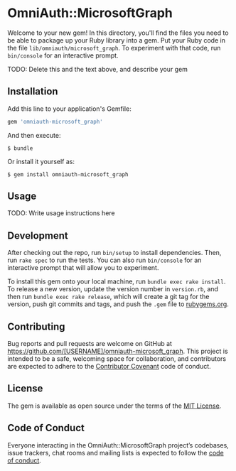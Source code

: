 # OmniAuth::MicrosoftGraph

Welcome to your new gem! In this directory, you'll find the files you need to be able to package up your Ruby library into a gem. Put your Ruby code in the file `lib/omniauth/microsoft_graph`. To experiment with that code, run `bin/console` for an interactive prompt.

TODO: Delete this and the text above, and describe your gem

## Installation

Add this line to your application's Gemfile:

```ruby
gem 'omniauth-microsoft_graph'
```

And then execute:

    $ bundle

Or install it yourself as:

    $ gem install omniauth-microsoft_graph

## Usage

TODO: Write usage instructions here

## Development

After checking out the repo, run `bin/setup` to install dependencies. Then, run `rake spec` to run the tests. You can also run `bin/console` for an interactive prompt that will allow you to experiment.

To install this gem onto your local machine, run `bundle exec rake install`. To release a new version, update the version number in `version.rb`, and then run `bundle exec rake release`, which will create a git tag for the version, push git commits and tags, and push the `.gem` file to [rubygems.org](https://rubygems.org).

## Contributing

Bug reports and pull requests are welcome on GitHub at https://github.com/[USERNAME]/omniauth-microsoft_graph. This project is intended to be a safe, welcoming space for collaboration, and contributors are expected to adhere to the [Contributor Covenant](http://contributor-covenant.org) code of conduct.

## License

The gem is available as open source under the terms of the [MIT License](https://opensource.org/licenses/MIT).

## Code of Conduct

Everyone interacting in the OmniAuth::MicrosoftGraph project’s codebases, issue trackers, chat rooms and mailing lists is expected to follow the [code of conduct](https://github.com/[USERNAME]/omniauth-microsoft_graph/blob/master/CODE_OF_CONDUCT.md).

